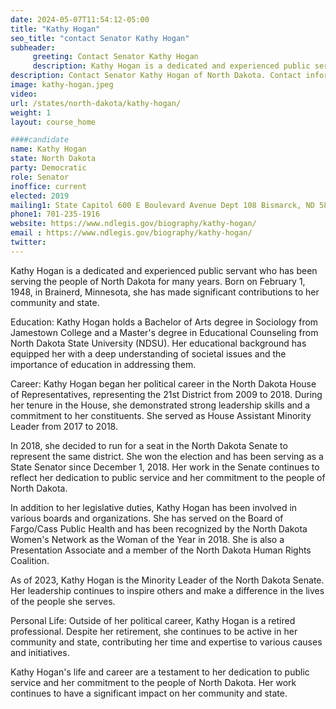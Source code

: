 ```yaml
---
date: 2024-05-07T11:54:12-05:00
title: "Kathy Hogan"
seo_title: "contact Senator Kathy Hogan"
subheader:
     greeting: Contact Senator Kathy Hogan
     description: Kathy Hogan is a dedicated and experienced public servant who has been serving the people of North Dakota for many years. Born on February 1, 1948, in Brainerd, Minnesota, she has made significant contributions to her community and state.
description: Contact Senator Kathy Hogan of North Dakota. Contact information for Kathy Hogan includes email address, phone number, and mailing address.
image: kathy-hogan.jpeg
video:
url: /states/north-dakota/kathy-hogan/
weight: 1
layout: course_home

####candidate
name: Kathy Hogan
state: North Dakota
party: Democratic
role: Senator
inoffice: current
elected: 2019
mailing1: State Capitol 600 E Boulevard Avenue Dept 108 Bismarck, ND 58505-0360
phone1: 701-235-1916
website: https://www.ndlegis.gov/biography/kathy-hogan/
email : https://www.ndlegis.gov/biography/kathy-hogan/
twitter:
---
```

Kathy Hogan is a dedicated and experienced public servant who has been serving the people of North Dakota for many years. Born on February 1, 1948, in Brainerd, Minnesota, she has made significant contributions to her community and state.

Education:
Kathy Hogan holds a Bachelor of Arts degree in Sociology from Jamestown College and a Master's degree in Educational Counseling from North Dakota State University (NDSU). Her educational background has equipped her with a deep understanding of societal issues and the importance of education in addressing them.

Career:
Kathy Hogan began her political career in the North Dakota House of Representatives, representing the 21st District from 2009 to 2018. During her tenure in the House, she demonstrated strong leadership skills and a commitment to her constituents. She served as House Assistant Minority Leader from 2017 to 2018.

In 2018, she decided to run for a seat in the North Dakota Senate to represent the same district. She won the election and has been serving as a State Senator since December 1, 2018. Her work in the Senate continues to reflect her dedication to public service and her commitment to the people of North Dakota.

In addition to her legislative duties, Kathy Hogan has been involved in various boards and organizations. She has served on the Board of Fargo/Cass Public Health and has been recognized by the North Dakota Women's Network as the Woman of the Year in 2018. She is also a Presentation Associate and a member of the North Dakota Human Rights Coalition.

As of 2023, Kathy Hogan is the Minority Leader of the North Dakota Senate. Her leadership continues to inspire others and make a difference in the lives of the people she serves.

Personal Life:
Outside of her political career, Kathy Hogan is a retired professional. Despite her retirement, she continues to be active in her community and state, contributing her time and expertise to various causes and initiatives.

Kathy Hogan's life and career are a testament to her dedication to public service and her commitment to the people of North Dakota. Her work continues to have a significant impact on her community and state.
